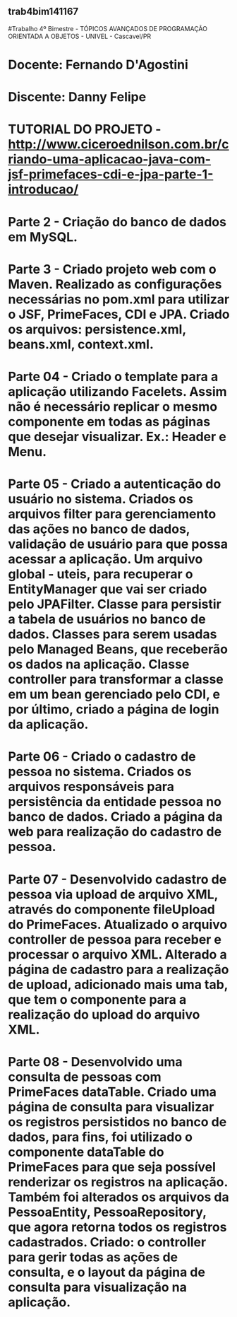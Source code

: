 ## trab4bim141167
#Trabalho 4º Bimestre - TÓPICOS AVANÇADOS DE PROGRAMAÇÃO ORIENTADA A OBJETOS - UNIVEL - Cascavel/PR

# Docente: Fernando D'Agostini
# Discente: Danny Felipe

# TUTORIAL DO PROJETO - http://www.ciceroednilson.com.br/criando-uma-aplicacao-java-com-jsf-primefaces-cdi-e-jpa-parte-1-introducao/

# Parte 2 - Criação do banco de dados em MySQL.

# Parte 3 - Criado projeto web com o Maven. Realizado as configurações necessárias no pom.xml para utilizar o JSF, PrimeFaces, CDI e JPA. Criado os arquivos: persistence.xml, beans.xml, context.xml.

# Parte 04 - Criado o template para a aplicação utilizando Facelets. Assim não é necessário replicar o mesmo componente em todas as páginas que desejar visualizar. Ex.: Header e Menu.

# Parte 05 - Criado a autenticação do usuário no sistema. Criados os arquivos filter para gerenciamento das ações no banco de dados, validação de usuário para que possa acessar a aplicação. Um arquivo global - uteis, para recuperar o EntityManager que vai ser criado pelo JPAFilter. Classe para persistir a tabela de usuários no banco de dados. Classes para serem usadas pelo Managed Beans, que receberão os dados na aplicação. Classe controller para transformar a classe em um bean gerenciado pelo CDI, e por último, criado a página de login da aplicação.

# Parte 06 - Criado o cadastro de pessoa no sistema. Criados os arquivos responsáveis para persistência da entidade pessoa no banco de dados. Criado a página da web para realização do cadastro de pessoa.

# Parte 07 - Desenvolvido cadastro de pessoa via upload de arquivo XML, através do componente fileUpload do PrimeFaces. Atualizado o arquivo controller de pessoa para receber e processar o arquivo XML. Alterado a página de cadastro para a realização de upload, adicionado mais uma tab, que tem o componente para a realização do upload do arquivo XML.

# Parte 08 - Desenvolvido uma consulta de pessoas com PrimeFaces dataTable. Criado uma página de consulta para visualizar os registros persistidos no banco de dados, para fins, foi utilizado o componente dataTable do PrimeFaces para que seja possível renderizar os registros na aplicação. Também foi alterados os arquivos da PessoaEntity, PessoaRepository, que agora retorna todos os registros cadastrados. Criado: o controller para gerir todas as ações de consulta, e o layout da página de consulta para visualização na aplicação.